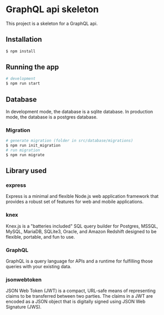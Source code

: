 # GraphQL api skeleton

This project is a skeleton for a GraphQL api.

## Installation

```bash
$ npm install
```

## Running the app

```bash
# development
$ npm run start
```

## Database

In development mode, the database is a sqlite database. In production mode, the database is a postgres database.

### Migration

```bash
# generate migration (folder in src/database/migrations)
$ npm run init_migration
# run migration
$ npm run migrate
```

## Library used

### express

Express is a minimal and flexible Node.js web application framework that provides a robust set of features for web and mobile applications.

### knex

Knex.js is a "batteries included" SQL query builder for Postgres, MSSQL, MySQL, MariaDB, SQLite3, Oracle, and Amazon Redshift designed to be flexible, portable, and fun to use.

### GraphQL

GraphQL is a query language for APIs and a runtime for fulfilling those queries with your existing data.

### jsonwebtoken

JSON Web Token (JWT) is a compact, URL-safe means of representing claims to be transferred between two parties. The claims in a JWT are encoded as a JSON object that is digitally signed using JSON Web Signature (JWS).



